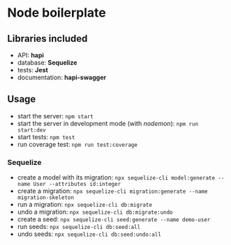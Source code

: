 # Node boilerplate

## Libraries included
- API: **hapi**
- database: **Sequelize**
- tests: **Jest**
- documentation: **hapi-swagger**

## Usage
- start the server: `npm start`
- start the server in development mode (with *nodemon*): `npm run start:dev`
- start tests: `npm test`
- run coverage test: `npm run test:coverage`

### Sequelize
- create a model with its migration: `npx sequelize-cli model:generate --name User --attributes id:integer`
- create a migration: `npx sequelize-cli migration:generate --name migration-skeleton`
- run a migration: `npx sequelize-cli db:migrate`
- undo a migration: `npx sequelize-cli db:migrate:undo`
- create a seed: `npx sequelize-cli seed:generate --name demo-user`
- run seeds: `npx sequelize-cli db:seed:all`
- undo seeds: `npx sequelize-cli db:seed:undo:all`
